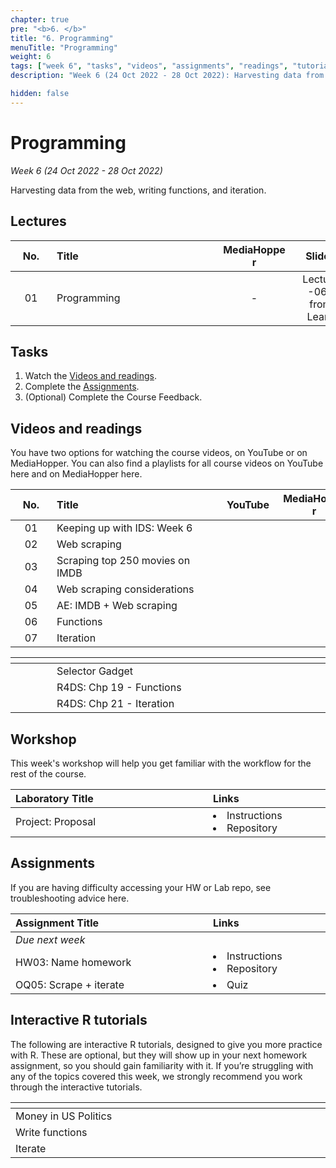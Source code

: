 ```yaml
---
chapter: true
pre: "<b>6. </b>"
title: "6. Programming"
menuTitle: "Programming"
weight: 6
tags: ["week 6", "tasks", "videos", "assignments", "readings", "tutorials"]
description: "Week 6 (24 Oct 2022 - 28 Oct 2022): Harvesting data from the web, writing functions, and iteration."

hidden: false
---
```


# Programming

_Week 6 (24 Oct 2022 - 28 Oct 2022)_

Harvesting data from the web, writing functions, and iteration.

## Lectures

| <div style="width:50px;text-align:center">No.</div> | <div style="width:250px;text-align:left">Title</div> | <div style="width:100px;text-align:center">MediaHopper</div> |  <div style="width:80px;text-align:center">Slides</div> | <div style="width:170px;text-align:center">Additional Links</div> |
|:---:|:---------------------|:-----------:|:--------:|:------|
| 01  | Programming | - |<span><a id = "lecture06"> Lecture -06- from Learn </a></span> | - |

## Tasks

<ol>
<li>Watch the <a href="#videos and readings">Videos and readings</a>.</li>
  <li>Complete the <a href="#assignments">Assignments</a>.</li>
  <li>(Optional) Complete the <a id="feedbackW5">Course Feedback</a>.</li>
</ol>

## Videos and readings

<p style="text-align: left">You have two options for watching the course videos, on YouTube or on MediaHopper. You can also find a playlists for all course videos on YouTube <a id="playlistyt">here</a> and on MediaHopper <a id="playlistmh">here</a>.

| <div style="width:50px;text-align:center">No.</div> | <div style="width:250px;text-align:left">Title</div> | <div style="width:80px;text-align:center">YouTube</div> | <div style="width:100px;text-align:center">MediaHopper</div> |  <div style="width:80px;text-align:center">Slides</div> | <div style="width:170px;text-align:center">Additional Links</div> |
|:---:|:---------------------|:-------:|:-----------:|:--------:|:------|
| 01  | Keeping up with IDS: Week 6 | <a id="W6L1YT"><span style="color: red;"><i class="fab fa-youtube fa-lg" /></span></a> | <a id="W6L1MH"><span style="color: #0A1E3F;"><i class="fas fa-file-video fa-lg"/></span></a> | - | - |
| 02  | 	Web scraping | <a id="W6L2YT"><span style="color: red;"><i class="fab fa-youtube fa-lg" /></span></a> | <a id="W6L2MH"><span style="color: #0A1E3F;"><i class="fas fa-file-video fa-lg"/></span></a> | <a id="W6L2S"><span style="color: #4b5357;"><i class="fas fa-desktop fa-lg"/></span></a>  | - |
| 03  | 	Scraping top 250 movies on IMDB  | <a id="W6L3YT"><span style="color: red;"><i class="fab fa-youtube fa-lg" /></span></a> | <a id="W6L3MH"><span style="color: #0A1E3F;"><i class="fas fa-file-video fa-lg"/></span></a> | <a id="W6L3S"><span style="color: #4b5357;"><i class="fas fa-desktop fa-lg"/></span></a>  | - |
| 04  | 	Web scraping considerations    | <a id="W6L4YT"><span style="color: red;"><i class="fab fa-youtube fa-lg" /></span></a> | <a id="W6L4MH"><span style="color: #0A1E3F;"><i class="fas fa-file-video fa-lg"/></span></a> | <a id="W6L4S"><span style="color: #4b5357;"><i class="fas fa-desktop fa-lg"/></span></a>  | - |
| 05  | AE: IMDB + Web scraping | <a id="W6L5YT"><span style="color: red;"><i class="fab fa-youtube fa-lg" /></span></a> | <a id="W6L5MH"><span style="color: #0A1E3F;"><i class="fas fa-file-video fa-lg"/></span></a> | - | <li><a id="AE8">AE8. Repository</a></li> |
| 06  | Functions | <a id="W6L6YT"><span style="color: red;"><i class="fab fa-youtube fa-lg" /></span></a> | <a id="W6L6MH"><span style="color: #0A1E3F;"><i class="fas fa-file-video fa-lg"/></span></a> | <a id="W6L6S"><span style="color: #4b5357;"><i class="fas fa-desktop fa-lg"/></span></a>   | - |
| 07  | Iteration | <a id="W6L7YT"><span style="color: red;"><i class="fab fa-youtube fa-lg" /></span></a> | <a id="W6L7MH"><span style="color: #0A1E3F;"><i class="fas fa-file-video fa-lg"/></span></a> | <a id="W6L7S"><span style="color: #4b5357;"><i class="fas fa-desktop fa-lg"/></span></a>   | - |

| <div style="width:50px"></div>  | <div style="width:420px"></div>  |  <div style="width:200px"></div> |
|:---:|:---|:---:|
| <i class="fas fa-laptop"></i> | <a id="selector">Selector Gadget</a> | **Required** |
| <i class="fas fa-book"></i> | R4DS: <a id="R4DS19">Chp 19 - Functions</a> | **Required** |
| <i class="fas fa-book"></i> | R4DS: <a id="R4DS21">Chp 21 - Iteration</a> | Optional |

## Workshop

<p style="text-align: left"> This week's workshop will help you get familiar with the workflow for the rest of the course.

| <div style="width:300px;text-align:left">Laboratory Title</div> | <div style="width:170px;text-align:left">Links</div> | <div style="width:180px;text-align:left">Date</div> |
|:---|:---|:---|
| Project: Proposal |<li><a id="project">Instructions</a></li> <li><a id="projectR">Repository</a></li>| Fri, 28 Oct, 10:00 UK  |

## Assignments

<p style="text-align: left">If you are having difficulty accessing your HW or Lab repo, see troubleshooting advice <a id="troubleshoot">here</a>.</p>

| <div style="width:300px;text-align:left">Assignment Title</div> | <div style="width:170px;text-align:left">Links</div> | <div style="width:180px;text-align:left">Due</div> |
|:---|:---|:---|
| *Due next week* | | |
| HW03: Name homework | <li><a id="HW3I">Instructions</a></li><li><a id="HW3R">Repository</a></li> | Fri, 04 Nov, 12:00 UK |
| OQ05: Scrape + iterate | <li><a id="OQ5">Quiz</a></li> | Mon, 31 Oct, 12:00 UK |

<!--
## Code-along

<p style="text-align: left"> Recordings and files from Thursday's code-along.</p>

| <div style="width:200px"></div>  | <div style="width:480px"></div>  |
|:---|:---|
| Recording | <a id="CA6YT"><span style="color: red;"><i class="fab fa-youtube fa-lg"> </i></span></a> <a id="CA6MH"><span style="color: #0A1E3F;"><i class="fas fa-file-video fa-lg"></i></span></a>
| Session artifacts | <a id="CA6Rmd">.Rmd</a> <a id="CA6Md">.md</a>|
-->
## Interactive R tutorials

<p style="text-align: left"> The following are interactive R tutorials, designed to give you more practice with R. These are optional, but they will show up in your next homework assignment, so you should gain familiarity with it. If you’re struggling with any of the topics covered this week, we strongly recommend you work through the interactive tutorials.</p>

|  <div style="width:480px"></div>  |  <div style="width:200px"></div>  |
|:---|:---|
| <a id="RT7">Money in US Politics</a> | Related to HW 03 |
| <a id="RT8">Write functions</a> | Extra practice |
| <a id="RT9">Iterate</a> | Extra practice |
